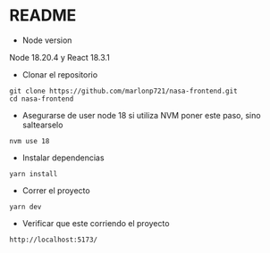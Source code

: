# README

* Node version

Node 18.20.4 y React 18.3.1

* Clonar el repositorio

```console
git clone https://github.com/marlonp721/nasa-frontend.git
cd nasa-frontend
```

* Asegurarse de user node 18 si utiliza NVM poner este paso, sino saltearselo

```console
nvm use 18
```

* Instalar dependencias

```console
yarn install
```

* Correr el proyecto

```console
yarn dev
```

* Verificar que este corriendo el proyecto

```console
http://localhost:5173/
```